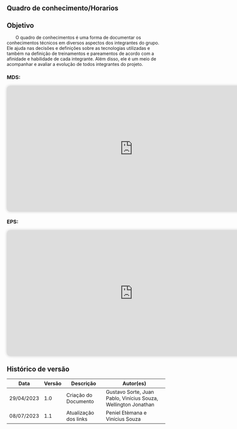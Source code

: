 ## Quadro de conhecimento/Horarios

## Objetivo

&emsp;&emsp;O quadro de conhecimentos é uma forma de documentar os conhecimentos técnicos em diversos aspectos dos integrantes do grupo. Ele ajuda nas decisões e definições sobre as tecnologias utilizadas e também na definição de treinamentos e pareamentos de acordo com a afinidade e habilidade de cada integrante. Além disso, ele é um meio de acompanhar e avaliar a evolução de todos integrantes do projeto.

### MDS:
<iframe src="https://docs.google.com/spreadsheets/d/e/2PACX-1vQjTCsuRkcPpFTZiHPfN-lL67hkIPPycTIS4c5ynQ9BU7qbQgVSKFLp6uwM-vqY1mpNEoNouGlbJk-h/pubhtml?gid=9133356&single=false&amp;widget=true&amp;headers=false" style="width: 800px; height: 400px; border: none;border-radius: 10px;box-shadow: 0 0 10px rgba(0, 0, 0, 0.2);"></iframe>

### EPS:

<iframe src="https://docs.google.com/spreadsheets/d/e/2PACX-1vQegTwO4_H0qjYMOy_g5Agq64cRrD0sqHDe8EVNcN9euqBn1OdUuw3CnYtMneYUFwODFnPKZZkXWKqf/pubhtml?gid=1159045901&amp;single=false&amp;widget=true&amp;headers=false" style="width: 800px; height: 400px; border: none;border-radius: 10px;box-shadow: 0 0 10px rgba(0, 0, 0, 0.2);"></iframe>

## Histórico de versão
| Data | Versão | Descrição | Autor(es) |
| ---- | ---- | ---- | ---- |
| 29/04/2023 | 1.0 | Criação do Documento | Gustavo Sorte, Juan Pablo, Vinícius Souza, Wellington Jonathan |
| 08/07/2023 | 1.1 | Atualização dos links | Peniel Etèmana e Vinícius Souza |